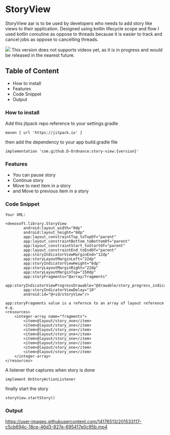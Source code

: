 # StoryView
StoryView aar is to be used by developers who needs to add story like views to their application.
Designed using kotlin lifecycle scope and flow
I used kotlin coroutine as oppose to threads because it is easier to track and cancel jobs as oppose to cancelling threads.

[![](https://jitpack.io/v/D-Ordnance/story-view.svg)](https://jitpack.io/#D-Ordnance/story-view)
This version does not supports videos yet,
as it is in progress and would be released in the nearest future.

## Table of Content
- How to install
- Features
- Code Snippet
- Output

### How to install
Add this jitpack repo reference to your settings.gradle
```
maven { url 'https://jitpack.io' }
```
then add the dependency to your app build.gradle file
```
implementation 'com.github.D-Ordnance:story-view:{version}'
```
### Features
* You can pause story
* Continue story
* Move to next item in a story
* and Move to previous item in a story
### Code Snippet
```
Your XML:

<deeosoft.library.StoryView
        android:layout_width="0dp"
        android:layout_height="0dp"
        app:layout_constraintTop_toTopOf="parent"
        app:layout_constraintBottom_toBottomOf="parent"
        app:layout_constraintStart_toStartOf="parent"
        app:layout_constraintEnd_toEndOf="parent"
        app:storyIndicatorViewMarginEnd="12dp"
        app:storyLayoutMarginLeft="22dp"
        app:storyIndicatorViewHeight="6dp"
        app:storyLayoutMarginRight="22dp"
        app:storyLayoutMarginTop="150dp"
        app:storyFragments="@array/fragments"
        app:storyIndicatorViewProgressDrawable="@drawable/story_progress_indicator_2"
        app:storyIndicatorViewDelay="10"
        android:id="@+id/storyView"/>
        
app:storyFragemnts value is a refernce to an array of layout reference
e.g. 
<resources>
    <integer-array name="fragments">
        <item>@layout/story_one</item>
        <item>@layout/story_one</item>
        <item>@layout/story_one</item>
        <item>@layout/story_one</item>
        <item>@layout/story_one</item>
        <item>@layout/story_one</item>
        <item>@layout/story_one</item>
        <item>@layout/story_one</item>
    </integer-array>
</resources>
```
A listener that captures when story is done
```
implement OnStoryActionListener
```

finally start the story
```
storyView.startStory()
```
### Output
https://user-images.githubusercontent.com/14176513/201533117-c5cb694c-18ce-46d3-827e-695417e0c95b.mp4

